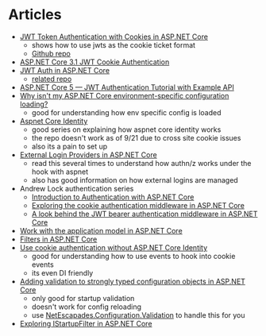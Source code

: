 # Articles

- [JWT Token Authentication with Cookies in ASP.NET Core](https://amanagrawal.blog/2017/09/18/jwt-token-authentication-with-cookies-in-asp-net-core/amp/)
  - shows how to use jwts as the cookie ticket format
  - [Github repo](https://github.com/explorer14/JwtAuthenticationHelper)
- [ASP.NET Core 3.1 JWT Cookie Authentication](https://spin.atomicobject.com/2020/07/25/net-core-jwt-cookie-authentication/)
- [JWT Auth in ASP.NET Core](https://codeburst.io/jwt-auth-in-asp-net-core-148fb72bed03)
  - [related repo](https://github.com/dotnet-labs/JwtAuthDemo)
- [ASP.NET Core 5 — JWT Authentication Tutorial with Example API](https://medium.com/c-sharp-progarmming/asp-net-core-5-jwt-authentication-tutorial-with-example-api-aa59e80d02da)
- [Why isn't my ASP.NET Core environment-specific configuration loading?](https://andrewlock.net/why-isnt-my-asp-net-core-environment-specific-configuration-loading/)
  - good for understanding how env specific config is loaded
- [Aspnet Core Identity](https://github.com/chsakell/aspnet-core-identity)
  - good series on explaining how aspnet core identity works
  - the repo doesn't work as of 9/21 due to cross site cookie issues
  - also its a pain to set up
- [External Login Providers in ASP.NET Core](https://www.blinkingcaret.com/2017/05/03/external-login-providers-in-asp-net-core/)
  - read this several times to understand how authn/z works under the hook with aspnet
  - also has good information on how external logins are managed
- Andrew Lock authentication series
  - [Introduction to Authentication with ASP.NET Core](https://andrewlock.net/introduction-to-authentication-with-asp-net-core/)
  - [Exploring the cookie authentication middleware in ASP.NET Core](https://andrewlock.net/exploring-the-cookieauthenticationmiddleware-in-asp-net-core/)
  - [A look behind the JWT bearer authentication middleware in ASP.NET Core](https://andrewlock.net/a-look-behind-the-jwt-bearer-authentication-middleware-in-asp-net-core/)
- [Work with the application model in ASP.NET Core](https://docs.microsoft.com/en-us/aspnet/core/mvc/controllers/application-model?view=aspnetcore-5.0)
- [Filters in ASP.NET Core](https://docs.microsoft.com/en-us/aspnet/core/mvc/controllers/filters)
- [Use cookie authentication without ASP.NET Core Identity](https://docs.microsoft.com/en-us/aspnet/core/security/authentication/cookie?view=aspnetcore-5.0#reacting-to-back-end-changes)
  - good for understanding how to use events to hook into cookie events
  - its even DI friendly
- [Adding validation to strongly typed configuration objects in ASP.NET Core](https://andrewlock.net/adding-validation-to-strongly-typed-configuration-objects-in-asp-net-core/)
  - only good for startup validation
  - doesn't work for config reloading
  - use [NetEscapades.Configuration.Validation](https://www.nuget.org/packages/NetEscapades.Configuration.Validation/) to handle this for you
- [Exploring IStartupFilter in ASP.NET Core](https://andrewlock.net/exploring-istartupfilter-in-asp-net-core/)
